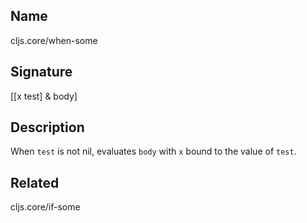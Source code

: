 ## Name
cljs.core/when-some

## Signature
[[x test] & body]

## Description

When `test` is not nil, evaluates `body` with `x` bound to the value of `test`.

## Related
cljs.core/if-some
